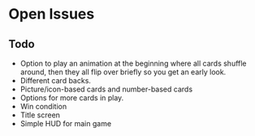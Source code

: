 # Open Issues

## Todo

- Option to play an animation at the beginning where all cards shuffle around,
then they all flip over briefly so you get an early look.
- Different card backs.
- Picture/icon-based cards and number-based cards
- Options for more cards in play.
- Win condition
- Title screen
- Simple HUD for main game